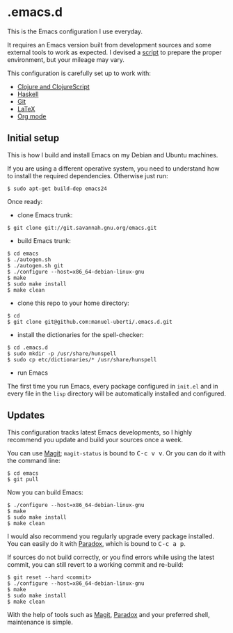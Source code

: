 # .emacs.d

This is the Emacs configuration I use everyday.

It requires an Emacs version built from development sources and some external
tools to work as expected. I devised a
[script](https://github.com/manuel-uberti/scripts/blob/master/env-setup) to
prepare the proper environment, but your mileage may vary.

This configuration is carefully set up to work with:

- [Clojure and ClojureScript](https://github.com/clojure-emacs/cider)
- [Haskell](https://github.com/commercialhaskell/intero)
- [Git](https://magit.vc/)
- [LaTeX](https://www.gnu.org/software/auctex/)
- [Org mode](https://orgmode.org/)

## Initial setup

This is how I build and install Emacs on my Debian and Ubuntu machines.

If you are using a different operative system, you need to understand how to
install the required dependencies. Otherwise just run:
```console
$ sudo apt-get build-dep emacs24
```
Once ready:

- clone Emacs trunk:
```console
$ git clone git://git.savannah.gnu.org/emacs.git
```
- build Emacs trunk:
```console
$ cd emacs
$ ./autogen.sh
$ ./autogen.sh git
$ ./configure --host=x86_64-debian-linux-gnu
$ make
$ sudo make install
$ make clean
```
- clone this repo to your home directory:
```console
$ cd
$ git clone git@github.com:manuel-uberti/.emacs.d.git
```
- install the dictionaries for the spell-checker:
```console
$ cd .emacs.d
$ sudo mkdir -p /usr/share/hunspell
$ sudo cp etc/dictionaries/* /usr/share/hunspell
```
- run Emacs

The first time you run Emacs, every package configured in `init.el` and in every
file in the `lisp` directory will be automatically installed and configured.

## Updates
This configuration tracks latest Emacs developments, so I highly recommend you
update and build your sources once a week.

You can use [Magit](https://github.com/magit/magit); `magit-status` is bound
to <kbd>C-c v v</kbd>. Or you can do it with the command line:
```console
$ cd emacs
$ git pull
```
Now you can build Emacs:
```console
$ ./configure --host=x86_64-debian-linux-gnu
$ make
$ sudo make install
$ make clean
```
I would also recommend you regularly upgrade every package installed. You can
easily do it with [Paradox](https://github.com/Bruce-Connor/paradox), which is
bound to <kbd>C-c a p</kbd>.

If sources do not build correctly, or you find errors while using the latest
commit, you can still revert to a working commit and re-build:
```console
$ git reset --hard <commit>
$ ./configure --host=x86_64-debian-linux-gnu
$ make
$ sudo make install
$ make clean
```
With the help of tools such as [Magit](https://github.com/magit/magit),
[Paradox](https://github.com/Bruce-Connor/paradox) and your preferred shell,
maintenance is simple.
